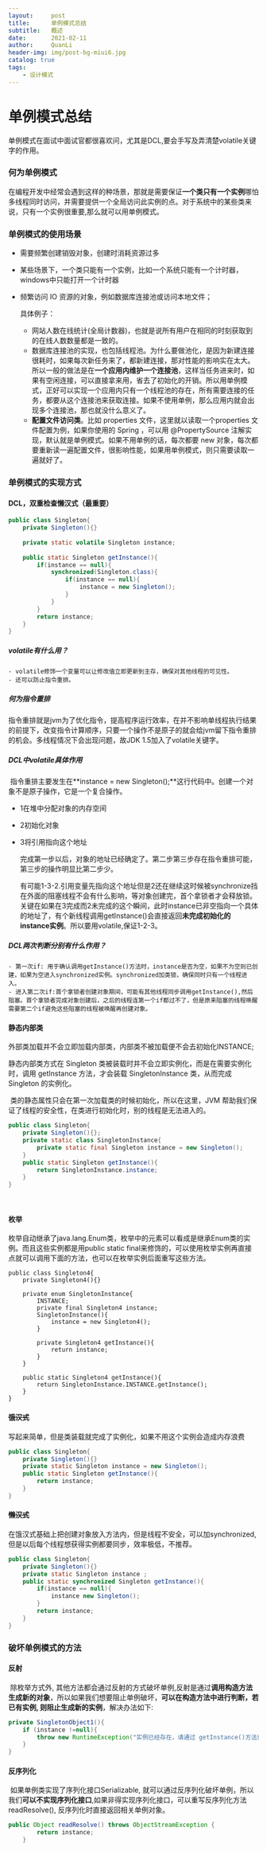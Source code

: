 ```yaml
---
layout:     post
title:      单例模式总结
subtitle:   概述
date:       2021-02-11
author:     QuanLi
header-img: img/post-bg-miui6.jpg
catalog: true
tags:
    - 设计模式
---
```


# 单例模式总结

​	单例模式在面试中面试官都很喜欢问，尤其是DCL,要会手写及弄清楚volatile关键字的作用。

### 何为单例模式

​	在编程开发中经常会遇到这样的种场景，那就是需要保证**一个类只有一个实例**哪怕多线程同时访问，并需要提供一个全局访问此实例的点。对于系统中的某些类来说，只有一个实例很重要,那么就可以用单例模式。

### 单例模式的使用场景

- 需要频繁创建销毁对象，创建时消耗资源过多

- 某些场景下，一个类只能有一个实例，比如一个系统只能有一个计时器，windows中只能打开一个计时器

- 频繁访问 IO 资源的对象，例如数据库连接池或访问本地文件；

  

  具体例子：

  - 网站人数在线统计(全局计数器)，也就是说所有用户在相同的时刻获取到的在线人数数量都是一致的。
  - 数据库连接池的实现，也包括线程池。为什么要做池化，是因为新建连接很耗时，如果每次新任务来了，都新建连接，那对性能的影响实在太大。所以一般的做法是在**一个应用内维护一个连接池**，这样当任务进来时，如果有空闲连接，可以直接拿来用，省去了初始化的开销。所以用单例模式，正好可以实现一个应用内只有一个线程池的存在，所有需要连接的任务，都要从这个连接池来获取连接。如果不使用单例，那么应用内就会出现多个连接池，那也就没什么意义了。
  - **配置文件访问类**。比如 properties 文件，这里就以读取一个properties 文件配置为例，如果你使用的 Spring ，可以用 @PropertySource 注解实现，默认就是单例模式。如果不用单例的话，每次都要 new 对象，每次都要重新读一遍配置文件，很影响性能，如果用单例模式，则只需要读取一遍就好了。

### 单例模式的实现方式

#### DCL，双重检查懒汉式（最重要）

```java
public class Singleton{
    private Singleton(){}
    
    private static volatile Singleton instance;
    
    public static Singleton getInstance(){
        if(instance == null){
            synchronized(Singleton.class){
                if(instance == null){
                    instance = new Singleton();
                }
            }
        }
        return instance;
    }
}
```

##### volatile有什么用？

	- volatile修饰一个变量可以让修改值立即更新到主存，确保对其他线程的可见性。
	- 还可以防止指令重排。

##### 何为指令重排

​	指令重排就是jvm为了优化指令，提高程序运行效率，在并不影响单线程执行结果的前提下，改变指令计算顺序，只要一个操作不是原子的就会给jvm留下指令重排的机会。多线程情况下会出现问题，故JDK 1.5加入了volatile关键字。

##### DCL中volatile具体作用

​	指令重排主要发生在**instance = new Singleton();**这行代码中。创建一个对象不是原子操作，它是一个复合操作。

- 1在堆中分配对象的内存空间

- 2初始化对象

- 3将引用指向这个地址

  完成第一步以后，对象的地址已经确定了。第二步第三步存在指令重排可能，第三步的操作明显比第二步少。

  有可能1-3-2.引用变量先指向这个地址但是2还在继续这时候被synchronize挡在外面的阻塞线程不会有什么影响，等对象创建完，首个拿锁者才会释放锁。关键在如果在3完成而2未完成的这个瞬间，此时instance已非空指向一个具体的地址了，有个新线程调用getInstance()会直接返回**未完成初始化的instance实例**。所以要用volatile,保证1-2-3。

##### DCL两次判断分别有什么作用？

	- 第一次if: 用于确认调用getInstance()方法时，instance是否为空，如果不为空则已创建，如果为空进入synchronized实例。synchronized加类锁，确保同时只有一个线程进入。
	- 进入第二次if:首个拿锁者创建对象期间，可能有其他线程同步调用getInstance(),然后阻塞。首个拿锁者完成对象创建后，之后的线程连第一个if都过不了，但是原来阻塞的线程唤醒需要第二个if避免这些阻塞的线程被唤醒再创建对象。

#### 静态内部类

​	外部类加载并不会立即加载内部类，内部类不被加载便不会去初始化INSTANCE;

静态内部类方式在 Singleton 类被装载时并不会立即实例化，而是在需要实例化时，调用 getInstance 方法，才会装载 SingletonInstance 类，从而完成 Singleton 的实例化。

​	类的静态属性只会在第一次加载类的时候初始化，所以在这里，JVM 帮助我们保证了线程的安全性，在类进行初始化时，别的线程是无法进入的。

```java
public class Singleton{
    private Singleton(){};
    private static class SingletonInstance{
        private static final Singleton instance = new Singleton();
    }
    public static Singleton getInstance(){
        return SingletonInstance.instance;
    }
}
```

​	

#### 枚举

​	枚举自动继承了java.lang.Enum类，枚举中的元素可以看成是继承Enum类的实例。而且这些实例都是用public static final来修饰的，可以使用枚举实例再直接点就可以调用下面的方法，也可以在枚举实例后面重写这些方法。

```
public class Singleton4{
    private Singleton4(){}
    
    private enum SingletonInstance{
        INSTANCE;
        private final Singleton4 instance;
		SingletonInstance(){
            instance = new Singleton4();
        }
        
        private Singleton4 getInstance(){
            return instance;
        }
    }
    
    public static Singleton4 getInstance(){
        return SingletonInstance.INSTANCE.getInstance();
    }
}
```



#### ~~饿汉式~~

​	写起来简单，但是类装载就完成了实例化，如果不用这个实例会造成内存浪费

```java
public class Singleton{
	private Singleton(){}
    private static Singleton instance = new Singleton();
    public static Singleton getInstance(){
        return instance;
    }
}
```

#### ~~懒汉式~~

在饿汉式基础上把创建对象放入方法内，但是线程不安全，可以加synchronized,但是以后每个线程想获得实例都要同步，效率极低，不推荐。

```java
public class Singleton{
	private Singleton(){}
    private static Singleton instance ;
    public static synchronized Singleton getInstance(){
        if(instance == null){
            instance new Singleton();
        }
        return instance;
    }
}
```

### 破坏单例模式的方法

#### 反射

​	除枚举方式外, 其他方法都会通过反射的方式破坏单例,反射是通过**调用构造方法生成新的对象**，所以如果我们想要阻止单例破坏，**可以在构造方法中进行判断，若已有实例, 则阻止生成新的实例**，解决办法如下:

~~~java
private SingletonObject1(){
    if (instance !=null){
        throw new RuntimeException("实例已经存在，请通过 getInstance()方法获取");
    }
}
~~~

#### 反序列化

​	如果单例类实现了序列化接口Serializable, 就可以通过反序列化破坏单例，所以我们**可以不实现序列化接口**,如果非得实现序列化接口，可以重写反序列化方法readResolve(), 反序列化时直接返回相关单例对象。

~~~java
public Object readResolve() throws ObjectStreamException {
        return instance;
    }
~~~

